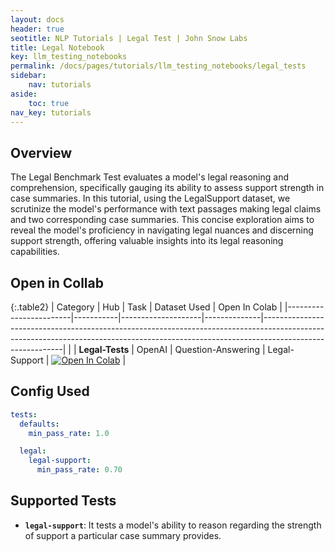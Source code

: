 ```yaml
---
layout: docs
header: true
seotitle: NLP Tutorials | Legal Test | John Snow Labs
title: Legal Notebook
key: llm_testing_notebooks
permalink: /docs/pages/tutorials/llm_testing_notebooks/legal_tests
sidebar:
    nav: tutorials
aside:
    toc: true
nav_key: tutorials
---
```


<div class="main-docs" markdown="1"><div class="h3-box" markdown="1">

## Overview

The Legal Benchmark Test evaluates a model's legal reasoning and comprehension, specifically gauging its ability to assess support strength in case summaries. In this tutorial, using the LegalSupport dataset, we scrutinize the model's performance with text passages making legal claims and two corresponding case summaries. This concise exploration aims to reveal the model's proficiency in navigating legal nuances and discerning support strength, offering valuable insights into its legal reasoning capabilities.

## Open in Collab

{:.table2}
| Category               | Hub       | Task               | Dataset Used | Open In Colab                                                                                                                                                                          |
|------------------------|-----------|--------------------|--------------|----------------------------------------------------------------------------------------------------------------------------------------------------------------------------------------|                                                 |
| **Legal-Tests** | OpenAI                            | Question-Answering   | Legal-Support | [![Open In Colab](https://colab.research.google.com/assets/colab-badge.svg)](https://colab.research.google.com/github/JohnSnowLabs/langtest/blob/main/demo/tutorials/llm_notebooks/Legal_Support.ipynb)                                          |                                

<div class="main-docs" markdown="1"><div class="h3-box" markdown="1">


## Config Used

```yml 
tests:
  defaults:
    min_pass_rate: 1.0

  legal:
    legal-support:
      min_pass_rate: 0.70
```

<div class="main-docs" markdown="1"><div class="h3-box" markdown="1">

## Supported Tests

- **`legal-support`**: It tests a model's ability to reason regarding the strength of support a particular case summary provides.


</div></div>

